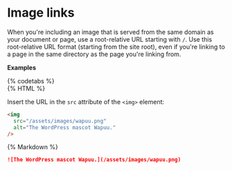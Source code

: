 # Image links

When you're including an image that is served from the same domain as your document or page, use a root-relative URL starting with `/`. Use this root-relative URL format (starting from the site root), even if you're linking to a page in the same directory as the page you're linking from.

**Examples**  

{% codetabs %}  
{% HTML %}  

Insert the URL in the `src` attribute of the `<img>` element:

```html
<img
  src="/assets/images/wapuu.png"
  alt="The WordPress mascot Wapuu."
/>
```
{% Markdown %}
```markdown
![The WordPress mascot Wapuu.](/assets/images/wapuu.png)
```
